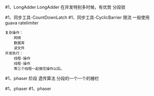 #1、LongAdder
    LongAdder 在并发特别多时候，有优势
        分段锁
    
#1、同步工具-CountDownLatch
#1、同步工具-CyclicBarrier
    限流
    一般使用guava  ratelimiter
    
    复杂操作：
        网络
        数据库
        读文件
    并发执行：
        线程-操作
        线程-操作
        等三个线程一起做完操作以后。
#1、phaser
    阶段
    遗传算法
    分段的一个一个的栅栏
    
#1、phaser
#1、phaser